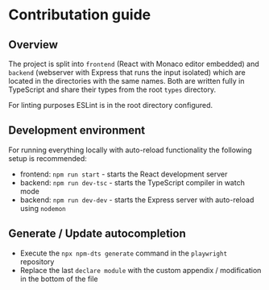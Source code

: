 # Contributation guide

## Overview

The project is split into `frontend` (React with Monaco editor embedded) and `backend` (webserver with Express that runs the input isolated) which are located in the directories with the same names. Both are written fully in TypeScript and share their types from the root `types` directory.

For linting purposes ESLint is in the root directory configured.

## Development environment

For running everything locally with auto-reload functionality the following setup is recommended:

- frontend: `npm run start` - starts the React development server
- backend: `npm run dev-tsc` - starts the TypeScript compiler in watch mode
- backend: `npm run dev-dev` - starts the Express server with auto-reload using `nodemon`

## Generate / Update autocompletion

- Execute the `npx npm-dts generate` command in the `playwright` repository
- Replace the last `declare module` with the custom appendix / modification in the bottom of the file
